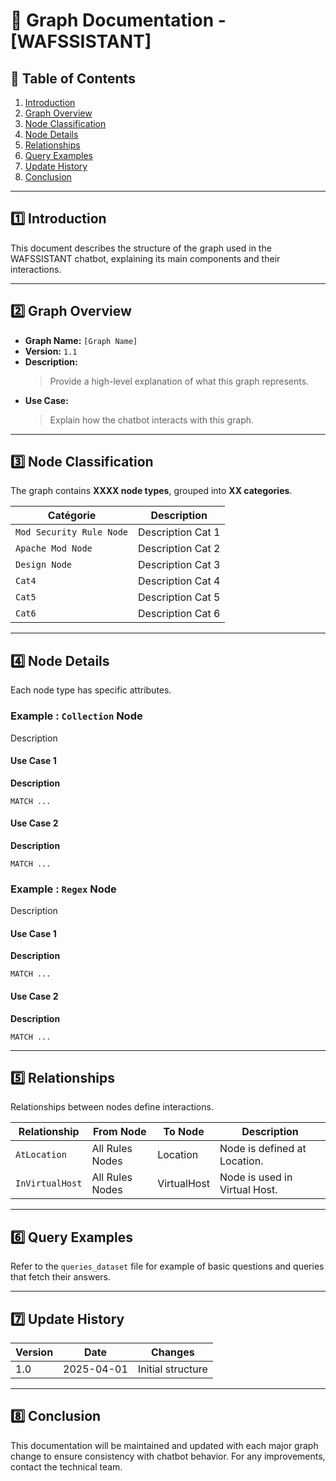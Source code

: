 # 📖 Graph Documentation - [WAFSSISTANT]

## 📜 Table of Contents
1. [Introduction](#introduction)
2. [Graph Overview](#graph-overview)
3. [Node Classification](#node-classification)
4. [Node Details](#node-details)
5. [Relationships](#relationships)
6. [Query Examples](#query-examples)
7. [Update History](#update-history)
8. [Conclusion](#conclusion)


---

## 1️⃣ Introduction
This document describes the structure of the graph used in the WAFSSISTANT chatbot, explaining its main components and their interactions.

---

## 2️⃣ Graph Overview
- **Graph Name:** `[Graph Name]`
- **Version:** `1.1`
- **Description:**
  > Provide a high-level explanation of what this graph represents.
- **Use Case:**
  > Explain how the chatbot interacts with this graph.

---

## 3️⃣ Node Classification
The graph contains **XXXX node types**, grouped into **XX categories**.

[comment]: # (A single node can belong to multiple categories. {In that case wouldn't it be better to just add a 'Categories' parameter to each node and have the bot make a search based on the categories})

| Catégorie | Description |
|-----------|------------|
| `Mod Security Rule Node`    | Description Cat 1 |
| `Apache Mod Node`    | Description Cat 2 |
| `Design Node`    | Description Cat 3 |
| `Cat4`    | Description Cat 4 |
| `Cat5`    | Description Cat 5 |
| `Cat6`    | Description Cat 6 |
---

## 4️⃣ Node Details
Each node type has specific attributes.

### Example : `Collection` Node
Description

#### Use Case 1
**Description**
```cypher
MATCH ...
```

#### Use Case 2
**Description**
```cypher
MATCH ...
```

### Example : `Regex` Node
Description

#### Use Case 1
**Description**
```cypher
MATCH ...
```

#### Use Case 2
**Description**
```cypher
MATCH ...
```

---

## 5️⃣ Relationships
Relationships between nodes define interactions.

| Relationship  | From Node | To Node | Description |
|--------------|----------|---------|-------------|
| `AtLocation`  | All Rules Nodes     | Location | Node is defined at Location. |
| `InVirtualHost`   | All Rules Nodes      | VirtualHost  | Node is used in Virtual Host. |

---

## 6️⃣ Query Examples
Refer to the `queries_dataset` file for example of basic questions and queries that fetch their answers.

---

## 7️⃣ Update History
| Version | Date       | Changes |
|---------|-----------|-------------|
| 1.0     | 2025-04-01 | Initial structure |

---

## 8️⃣ Conclusion
This documentation will be maintained and updated with each major graph change to ensure consistency with chatbot behavior.
For any improvements, contact the technical team.



